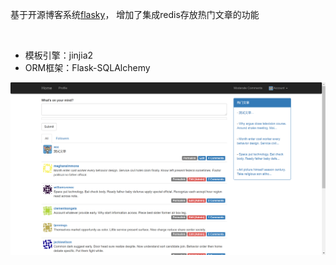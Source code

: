 基于开源博客系统[flasky](https://github.com/miguelgrinberg/flasky)， 增加了集成redis存放热门文章的功能

<br/>

- 模板引擎：jinjia2
- ORM框架：Flask-SQLAlchemy

![](./img/flasky-redis.png)
